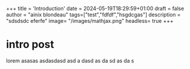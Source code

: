 +++
title = 'Introduction'
date = 2024-05-19T18:29:59+01:00
draft = false
author = "ainix blondeau"
tags=["test","fdfdf","hsgdcgas"]
description = "sdsdsdc  eferfe"
image= "/images/mathjax.png"
headless= true
+++

# intro post

lorem asasas
asdasdasd
asd
a
dasd
as
da
sd
as
da
s
